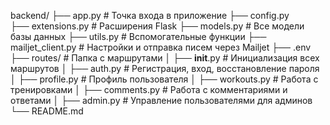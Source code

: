 backend/
├── app.py                   # Точка входа в приложение
├── config.py                
├── extensions.py            # Расширения Flask
├── models.py                # Все модели базы данных
├── utils.py                 # Вспомогательные функции
├── mailjet_client.py        # Настройки и отправка писем через Mailjet
├── .env                     
├── routes/                  # Папка с маршрутами
│    ├── __init__.py         # Инициализация всех маршрутов
│    ├── auth.py             # Регистрация, вход, восстановление пароля
│    ├── profile.py          # Профиль пользователя
│    ├── workouts.py         # Работа с тренировками
│    ├── comments.py         # Работа с комментариями и ответами
│    ├── admin.py            # Управление пользователями для админов
└── README.md                
